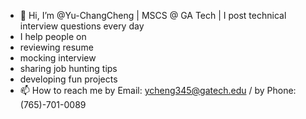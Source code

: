 - 👋 Hi, I’m @Yu-ChangCheng | MSCS @ GA Tech | I post technical interview questions every day
- I help people on
- reviewing resume
- mocking interview
- sharing job hunting tips
- developing fun projects
- 📫 How to reach me by Email: ycheng345@gatech.edu / by Phone: (765)-701-0089
<!---
Yu-ChangCheng/Yu-ChangCheng is a ✨ special ✨ repository because its `README.md` (this file) appears on your GitHub profile.
You can click the Preview link to take a look at your changes.
--->
